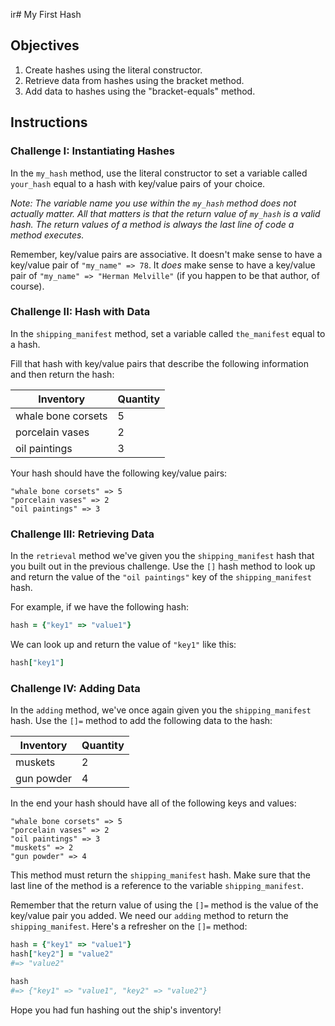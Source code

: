 ir# My First Hash

## Objectives

1. Create hashes using the literal constructor.
2. Retrieve data from hashes using the bracket method.
3. Add data to hashes using the "bracket-equals" method.

## Instructions 

### Challenge I: Instantiating Hashes

In the `my_hash` method, use the literal constructor to set a variable called `your_hash` equal to a hash with key/value pairs of your choice. 

_Note: The variable name you use within the `my_hash` method does not actually matter. All that matters is that the return value of `my_hash` is a valid hash. The return values of a method is always the last line of code a method executes._

Remember, key/value pairs are associative. It doesn't make sense to have a key/value pair of `"my_name" => 78`. It *does* make sense to have a key/value pair of `"my_name" => "Herman Melville"` (if you happen to be that author, of course). 

### Challenge II: Hash with Data

In the `shipping_manifest` method, set a variable called `the_manifest` equal to a hash.

Fill that hash with key/value pairs that describe the following information and then return the hash: 

Inventory | Quantity
------------ | -------------
whale bone corsets | 5
porcelain vases | 2
oil paintings | 3

Your hash should have the following key/value pairs:

```
"whale bone corsets" => 5
"porcelain vases" => 2
"oil paintings" => 3
```

### Challenge III: Retrieving Data 

In the `retrieval` method we've given you the `shipping_manifest` hash that you built out in the previous challenge. Use the `[]` hash method to look up and return the value of the `"oil paintings"` key of the `shipping_manifest` hash.
 
For example, if we have the following hash: 

```ruby
hash = {"key1" => "value1"}
```

We can look up and return the value of `"key1"` like this: 

```ruby
hash["key1"]
```

### Challenge IV: Adding Data

In the `adding` method, we've once again given you the `shipping_manifest` hash. Use the `[]=` method to add the following data to the hash:

Inventory | Quantity
------------ | -------------
muskets | 2
gun powder | 4

In the end your hash should have all of the following keys and values:

```
"whale bone corsets" => 5
"porcelain vases" => 2
"oil paintings" => 3
"muskets" => 2
"gun powder" => 4
```

This method must return the `shipping_manifest` hash. Make sure that the last line of the method is a reference to the variable `shipping_manifest`.

Remember that the return value of using the `[]=` method is the value of the key/value pair you added. We need our `adding` method to return the `shipping_manifest`. Here's a refresher on the `[]=` method: 

```ruby 
hash = {"key1" => "value1"}
hash["key2"] = "value2"
#=> "value2"

hash
#=> {"key1" => "value1", "key2" => "value2"}
```

Hope you had fun hashing out the ship's inventory!
